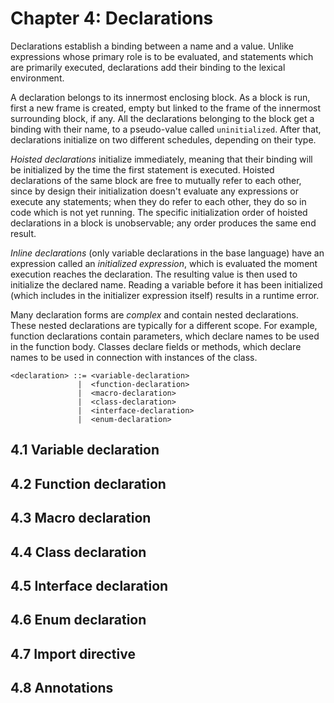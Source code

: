 # Chapter 4: Declarations

Declarations establish a binding between a name and a value. Unlike expressions
whose primary role is to be evaluated, and statements which are primarily
executed, declarations add their binding to the lexical environment.

A declaration belongs to its innermost enclosing block. As a block is run,
first a new frame is created, empty but linked to the frame of the innermost
surrounding block, if any. All the declarations belonging to the block get a
binding with their name, to a pseudo-value called `uninitialized`. After that,
declarations initialize on two different schedules, depending on their type.

_Hoisted declarations_ initialize immediately, meaning that their binding will
be initialized by the time the first statement is executed. Hoisted
declarations of the same block are free to mutually refer to each other, since
by design their initialization doesn't evaluate any expressions or execute any
statements; when they do refer to each other, they do so in code which is not
yet running. The specific initialization order of hoisted declarations in a
block is unobservable; any order produces the same end result.

_Inline declarations_ (only variable declarations in the base language)
have an expression called an _initialized expression_, which is evaluated the
moment execution reaches the declaration. The resulting value is then used to
initialize the declared name. Reading a variable before it has been initialized
(which includes in the initializer expression itself) results in a runtime
error.

Many declaration forms are _complex_ and contain nested declarations. These
nested declarations are typically for a different scope. For example, function
declarations contain parameters, which declare names to be used in the function
body. Classes declare fields or methods, which declare names to be used in
connection with instances of the class.

```
<declaration> ::= <variable-declaration>
               |  <function-declaration>
               |  <macro-declaration>
               |  <class-declaration>
               |  <interface-declaration>
               |  <enum-declaration>
```

## 4.1 Variable declaration

## 4.2 Function declaration

## 4.3 Macro declaration

## 4.4 Class declaration

## 4.5 Interface declaration

## 4.6 Enum declaration

## 4.7 Import directive

## 4.8 Annotations

